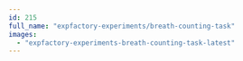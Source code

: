 ```yaml
---
id: 215
full_name: "expfactory-experiments/breath-counting-task"
images: 
  - "expfactory-experiments-breath-counting-task-latest"
---
```

